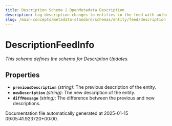 ```yaml
---
title: Description Schema | OpenMetadata Description
description: Log description changes to entities in the feed with author and timestamp information.
slug: /main-concepts/metadata-standard/schemas/entity/feed/description
---
```


# DescriptionFeedInfo

*This schema defines the schema for Description Updates.*

## Properties

- **`previousDescription`** *(string)*: The previous description of the entity.
- **`newDescription`** *(string)*: The new description of the entity.
- **`diffMessage`** *(string)*: The difference between the previous and new descriptions.


Documentation file automatically generated at 2025-01-15 09:05:41.923720+00:00.
